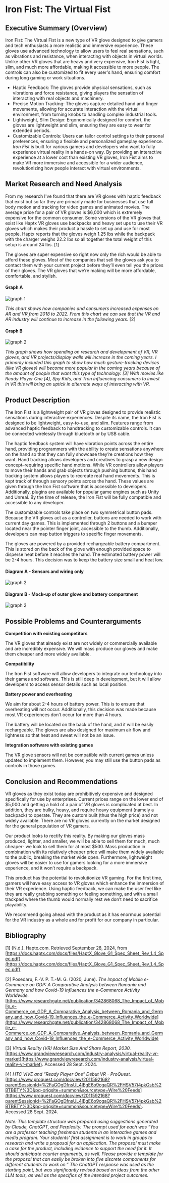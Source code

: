 # Iron Fist: The Virtual Fist

## Executive Summary (Overview)
Iron Fist: The Virtual Fist is a new type of VR glove designed to give gamers and tech enthusiasts a more realistic and immersive experience. These gloves use advanced technology to allow users to feel real sensations, such as vibrations and resistance, when interacting with objects in virtual worlds. Unlike other VR gloves that are heavy and very expensive, Iron Fist is light, slim, and much more affordable, making it accessible to more people. The controls can also be customized to fit every user's hand, ensuring comfort during long gaming or work situations.

- Haptic Feedback: The gloves provide physical sensations, such as vibrations and force resistance,  giving players the sensation of interacting with real objects and machinery.
- Precise Motion Tracking:  The gloves capture detailed hand and finger movements, allowing for accurate interaction with the virtual environment,  from turning knobs to handling complex industrial tools.
- Lightweight, Slim Design:  Ergonomically designed for comfort, the gloves are lightweight and slim,  ensuring they are easy to wear for extended periods.
- Customizable Controls:  Users can tailor control settings to their personal preferences,  ensuring a flexible and personalized gameplay experience.
_Iron Fist_ is built for various gamers and developers who want to fully experience virtual reality in a hands-on way. By providing an interactive experience at a lower cost than existing VR gloves, Iron Fist aims to make VR more immersive and accessible for a wider audience, revolutionizing how people interact with virtual environments.

## Market Research and Need Analysis
From my research I've found that there are VR gloves with haptic feedback that exist but so far they are primarily made for businesses that use full body motion and tracking for video games and animated movies. The average price for a pair of VR gloves is $6,000 which is extremely expensive for the common consumer. Some versions of the VR gloves that exist like Haptx VR gloves use backpacks and heavy set ups to use their VR gloves which makes their product a hassle to set up and use for most people. Haptx reports that the gloves weigh 1.25 lbs while the backpack with the charger weighs 22.2 lbs so all together the total weight of this setup is around 24 lbs. [1]

The gloves are super expensive so right now only the rich would be able to afford these gloves. Most of the companies that sell the gloves ask you to contact them with your current project before they’ll even tell you the prices of their gloves. The VR gloves that we’re making will be more affordable, comfortable, and stylish.

#### Graph A

![graph 1](md-images/p1_images/market_graph_1.PNG)

_This chart shows how companies and consumers increased expenses on AR and VR from 2018 to 2022. From this chart we can see that the VR and AR industry will continue to increase in the following years._ [2]

#### Graph B

![graph 2](md-images/p1_images/market_graph_2.PNG)

_This graph shows how spending on research and development of VR, VR gloves, and VR projects/display walls will increase in the coming years. I primarily included this graph to show how much gesture-tracking devices (like VR gloves) will become more popular in the coming years because of the amount of people that want this type of technology. [3] With movies like Ready Player One [4], Spy Kids, and Tron influencing consumers to invest in VR this will bring an uptick in alternate ways of interacting with VR._

## Product Description

The Iron Fist is a lightweight pair of VR gloves designed to provide realistic sensations during interactive experiences. Despite its name, the Iron Fist is designed to be lightweight, easy-to-use, and slim. Features range from advanced haptic feedback to handtracking to customizable controls. It can be connected wirelessly through bluetooth or by USB cable.

The haptic feedback system will have vibration points across the entire hand, providing programmers with the ability to create sensations anywhere on the hand so that they can fully showcase they’re creations how they want.
Hand tracking allows developers and creatives to grasp a new design concept–requiring specific hand motions. While VR controllers allow players to move their hands and grab objects through pushing buttons, this hand tracking system allows players to recreate real hand movements. This is kept track of through sensory points across the hand. These values are given through the Iron Fist software that is accessible to developers. Additionally, plugins are available for popular game engines such as Unity and Unreal. By the time of release, the Iron Fist will be fully compatible and accessible to any developer.

The customizable controls take place on two symmetrical button pads. Because the VR gloves act as a controller, buttons are needed to work with current day games. This is implemented through 2 buttons and a bumper located near the pointer finger joint, accessible to the thumb. Additionally, developers can map button triggers to specific finger movements.

The gloves are powered by a provided rechargeable battery compartment. This is stored on the back of the glove with enough provided space to disperse heat before it reaches the hand. The estimated battery power will be 2-4 hours. This decision was to keep the battery size small and heat low.

#### Diagram A - Sensors and wiring only

![graph 2](md-images/p1_images/palm_of_glove.PNG)

#### Diagram B - Mock-up of outer glove and battery compartment

![graph 2](md-images/p1_images/outside_of_glove.PNG)

## Possible Problems and Counterarguments
**Competition with existing competitors**

The VR gloves that already exist are not widely or commercially available and are incredibly expensive. We will mass produce our gloves and make them cheaper and more widely available.

**Compatibility**

The Iron Fist software will allow developers to integrate our technology into their games and software. This is still deep in development, but it will allow developers to access sensor details such as local position.

**Battery power and overheating**

We aim for about 2-4 hours of battery power. This is to ensure that overheating will not occur. Additionally, this decision was made because most VR experiences don’t occur for more than 4 hours. 

The battery will be located on the back of the hand, and it will be easily rechargeable. The gloves are also designed for maximum air flow and lightness so that heat and sweat will not be an issue.

**Integration software with existing games**

The VR glove sensors will not be compatible with current games unless updated to implement them. However, you may still use the button pads as controls in those games.

## Conclusion and Recommendations

VR gloves as they exist today are prohibitively expensive and designed specifically for use by enterprises. Current prices range on the lower end of $5,000 and getting a hold of a pair of VR gloves is complicated at best. In addition, they are bulky, heavy, and require heavy equipment (namely a backpack) to operate. They are custom built (thus the high price) and not widely available. There are no VR gloves currently on the market designed for the general population of VR gamers.

Our product looks to rectify this reality. By making our gloves mass produced, lighter, and smaller, we will be able to sell them for much, much cheaper- we look to sell them for at most $500. Mass production in combination with its relatively cheaper price will make them widely available to the public, breaking the market wide open. Furthermore, lightweight gloves will be easier to use for gamers looking for a more immersive experience, and it won’t require a backpack.

This product has the potential to revolutionize VR gaming. For the first time, gamers will have easy access to VR gloves which enhance the immersion of their VR experience. Using haptic feedback, we can make the user feel like they are really grabbing something or feeling something, and with a small trackpad where the thumb would normally rest we don’t need to sacrifice playability.

We recommend going ahead with the product as it has enormous potential for the VR industry as a whole and for profit for our company in particular.

## Bibliography

[1] (N.d.). Haptx.com. Retrieved September 28, 2024, from [https://docs.haptx.com/docs/files/HaptX_Glove_G1_Spec_Sheet_Rev_1.4_Spec.pdf](https://docs.haptx.com/docs/files/HaptX_Glove_G1_Spec_Sheet_Rev_1.4_Spec.pdf)

[2] Posedaru, F.-V. P. T.-M. G. (2020, June). _The Impact of Mobile e-Commerce on GDP: A Comparative Analysis between Romania and Germany and how Covid-19 Influences the e-Commerce Activity Worldwide._ [https://www.researchgate.net/publication/342868068_The_Impact_of_Mobile_e-Commerce_on_GDP_A_Comparative_Analysis_between_Romania_and_Germany_and_how_Covid-19_Influences_the_e-Commerce_Activity_Worldwide](https://www.researchgate.net/publication/342868068_The_Impact_of_Mobile_e-Commerce_on_GDP_A_Comparative_Analysis_between_Romania_and_Germany_and_how_Covid-19_Influences_the_e-Commerce_Activity_Worldwide)

[3] _Virtual Reality (VR) Market Size And Share Report, 2030._ [https://www.grandviewresearch.com/industry-analysis/virtual-reality-vr-market](https://www.grandviewresearch.com/industry-analysis/virtual-reality-vr-market). Accessed 28 Sept. 2024.

[4] _HTC VIVE and “Ready Player One” Debut VR - ProQuest._ [https://www.proquest.com/docview/2011592168?parentSessionId=%2FaGOgDfnsUL4lEgE6o9cgaQR%2FHSV57t4pkGsb%2BTBBTY%3D&pq-origsite=summon&sourcetype=Wire%20Feeds](https://www.proquest.com/docview/2011592168?parentSessionId=%2FaGOgDfnsUL4lEgE6o9cgaQR%2FHSV57t4pkGsb%2BTBBTY%3D&pq-origsite=summon&sourcetype=Wire%20Feeds). Accessed 28 Sept. 2024.

_Note: This template structure  was prepared using suggestions generated by Claude, ChatGPT, and Perplexity. The prompt used for each was “You are a professor teaching freshman students in an interactive games and media program. Your students' first assignment is to work in groups to research and write a proposal for an application. The proposal must make a case for the product, including evidence to support the need for it. It should anticipate counter arguments, as well. Please provide a template for the proposal that can easily be broken into five discrete components for different students to work on.” The ChatGPT response was used as the starting point, but was significantly revised based on ideas from the other LLM tools, as well as the specifics of the intended project outcomes._
